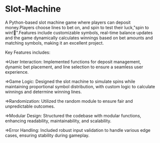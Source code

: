 # Slot-Machine


A Python-based slot machine game where players can deposit money.Players choose lines to bet on, and spin to test their luck,"spin to win!🎉".Features include customizable symbols, real-time balance updates and the game dynamically calculates winnings based on bet amounts and matching symbols, making it an excellent project.

Key Features includes:

=>User Interaction: Implemented functions for deposit management, dynamic bet placement, and line selection to ensure a seamless user experience.

=>Game Logic: Designed the slot machine to simulate spins while maintaining proportional symbol distribution, with custom logic to calculate winnings and determine winning lines.

=>Randomization: Utilized the random module to ensure fair and unpredictable outcomes.

=>Modular Design: Structured the codebase with modular functions, enhancing readability, maintainability, and scalability.

=>Error Handling: Included robust input validation to handle various edge cases, ensuring stability during gameplay.
